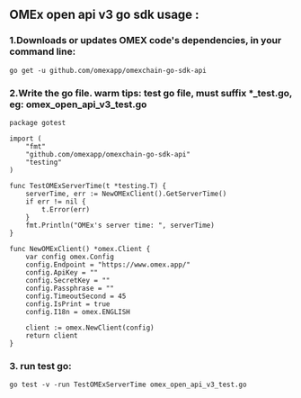 OMEx open api v3 go sdk usage :
-----

### 1.Downloads or updates OMEX code's dependencies, in your command line:

```
go get -u github.com/omexapp/omexchain-go-sdk-api
```
### 2.Write the go file. warm tips: test go file, must suffix *_test.go, eg: omex_open_api_v3_test.go
```
package gotest

import (
	"fmt"
	"github.com/omexapp/omexchain-go-sdk-api"
	"testing"
)

func TestOMExServerTime(t *testing.T) {
	serverTime, err := NewOMExClient().GetServerTime()
	if err != nil {
		t.Error(err)
	}
	fmt.Println("OMEx's server time: ", serverTime)
}

func NewOMExClient() *omex.Client {
	var config omex.Config
	config.Endpoint = "https://www.omex.app/"
	config.ApiKey = ""
	config.SecretKey = ""
	config.Passphrase = ""
	config.TimeoutSecond = 45
	config.IsPrint = true
	config.I18n = omex.ENGLISH

	client := omex.NewClient(config)
	return client
}
```
### 3. run test go:
```
go test -v -run TestOMExServerTime omex_open_api_v3_test.go
```
